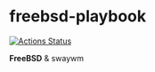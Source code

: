 # freebsd-playbook

[![Actions Status](https://github.com/charlesrocket/freebsd-playbook/workflows/Ansible%20Lint/badge.svg)](https://github.com/charlesrocket/freebsd-playbook/actions)

**FreeBSD** & swaywm
